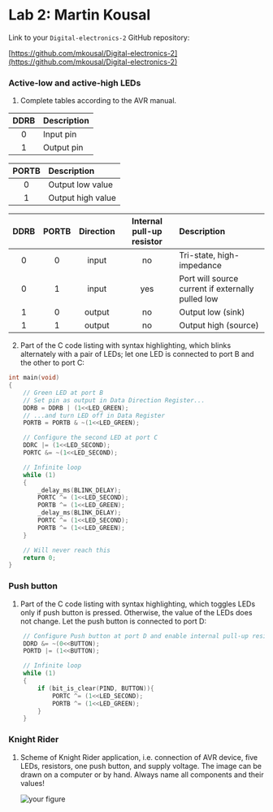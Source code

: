 # Lab 2: Martin Kousal

Link to your `Digital-electronics-2` GitHub repository:

   [https://github.com/mkousal/Digital-electronics-2](https://github.com/mkousal/Digital-electronics-2)


### Active-low and active-high LEDs

1. Complete tables according to the AVR manual.

| **DDRB** | **Description** |
| :-: | :-- |
| 0 | Input pin |
| 1 | Output pin |

| **PORTB** | **Description** |
| :-: | :-- |
| 0 | Output low value |
| 1 | Output high value |

| **DDRB** | **PORTB** | **Direction** | **Internal pull-up resistor** | **Description** |
| :-: | :-: | :-: | :-: | :-- |
| 0 | 0 | input | no | Tri-state, high-impedance |
| 0 | 1 | input | yes | Port will source current if externally pulled low |
| 1 | 0 | output | no | Output low (sink) |
| 1 | 1 | output | no | Output high (source) |

2. Part of the C code listing with syntax highlighting, which blinks alternately with a pair of LEDs; let one LED is connected to port B and the other to port C:

```c
int main(void)
{
    // Green LED at port B
    // Set pin as output in Data Direction Register...
    DDRB = DDRB | (1<<LED_GREEN);
    // ...and turn LED off in Data Register
    PORTB = PORTB & ~(1<<LED_GREEN);

    // Configure the second LED at port C
    DDRC |= (1<<LED_SECOND);
	PORTC &= ~(1<<LED_SECOND);

    // Infinite loop
    while (1)
    {
        _delay_ms(BLINK_DELAY);
		PORTC ^= (1<<LED_SECOND);
		PORTB ^= (1<<LED_GREEN);
		_delay_ms(BLINK_DELAY);
		PORTC ^= (1<<LED_SECOND);
		PORTB ^= (1<<LED_GREEN);
    }

    // Will never reach this
    return 0;
}
```


### Push button

1. Part of the C code listing with syntax highlighting, which toggles LEDs only if push button is pressed. Otherwise, the value of the LEDs does not change. Let the push button is connected to port D:

```c
    // Configure Push button at port D and enable internal pull-up resistor
	DDRD &= ~(0<<BUTTON);
	PORTD |= (1<<BUTTON);

    // Infinite loop
    while (1)
    {
		if (bit_is_clear(PIND, BUTTON)){
			PORTC ^= (1<<LED_SECOND);
			PORTB ^= (1<<LED_GREEN);
		}
    }
```


### Knight Rider

1. Scheme of Knight Rider application, i.e. connection of AVR device, five LEDs, resistors, one push button, and supply voltage. The image can be drawn on a computer or by hand. Always name all components and their values!

   ![your figure]()